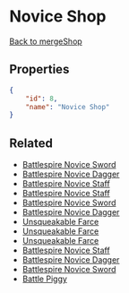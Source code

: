 # Novice Shop

<no description available>

[Back to mergeShop](../merge-shops.md)

## Properties

```json
{
    "id": 8,
    "name": "Novice Shop"
}
```

## Related

- [Battlespire Novice Sword](../items/589-battlespire-novice-sword.md)
- [Battlespire Novice Dagger](../items/592-battlespire-novice-dagger.md)
- [Battlespire Novice Staff](../items/595-battlespire-novice-staff.md)
- [Battlespire Novice Staff](../items/594-battlespire-novice-staff.md)
- [Battlespire Novice Sword](../items/588-battlespire-novice-sword.md)
- [Battlespire Novice Dagger](../items/591-battlespire-novice-dagger.md)
- [Unsqueakable Farce](../items/444-unsqueakable-farce.md)
- [Unsqueakable Farce](../items/442-unsqueakable-farce.md)
- [Unsqueakable Farce](../items/443-unsqueakable-farce.md)
- [Battlespire Novice Staff](../items/593-battlespire-novice-staff.md)
- [Battlespire Novice Dagger](../items/590-battlespire-novice-dagger.md)
- [Battlespire Novice Sword](../items/587-battlespire-novice-sword.md)
- [Battle Piggy](../items/448-battle-piggy.md)

